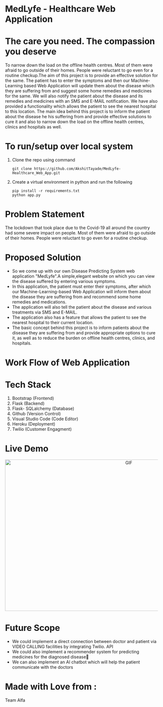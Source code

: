 # MedLyfe - Healthcare Web Application

# The care you need. The compassion you deserve
To narrow down the load on the offline health centres. Most of them were afraid to go outside of their homes. People were reluctant to go even for a routine checkup.The aim of this project is to provide an effective solution for the same. The patient has to enter the symptoms and then our Machine-Learning based Web Application will update them about the disease which they are suffering from and suggest some home remedies and medicines for the same. We will also notify the patient about the disease and its remedies and medicines with an SMS and E-MAIL notification. We have also provided a functionality which allows the patient to see the nearest hospital to this location. The main idea behind this project is to inform the patient about the disease he his suffering from and provide effective solutions to cure it and also to narrow down the load on the offline health centres, clinics and hospitals as well.

# To run/setup over local system
1. Clone the repo using command 

   ```
   git clone https://github.com/AkshitTayade/MedLyfe-Healthcare_Web_App.git
   ```
   
2. Create a virtual environment in python and run the following

    ```
   pip install -r requirements.txt
   python app.py
   ```
# Problem Statement
The lockdown that took place due to the Covid-19 all around the country had some severe impact on people. Most of them were afraid to go outside of their homes. People were reluctant to go even for a routine checkup.

# Proposed Solution
* So we come up with our own Disease Predicting System web application "MedLyfe".A simple,elegant website on which you can view the disease suffered by entering various symptoms.
* In this application, the patient must enter their symptoms, after which our Machine-Learning-based Web Application will inform them about the disease they are suffering from and recommend some home remedies and medications. 
* The application will also tell the patient about the disease and various treatments via SMS and E-MAIL.
* The application also has a feature that allows the patient to see the nearest hospital to their current location.
* The basic concept behind this project is to inform patients about the disease they are suffering from and provide appropriate options to cure it, as well as to reduce the burden on offline health centres, clinics, and hospitals.

# Work Flow of Web Application



# Tech Stack
1. Bootstrap (Frontend)
2. Flask (Backend)
3. Flask- SQLalchemy (Database)
4. Github (Version Control)
5. Visual Studio Code (Code Editor)
6. Heroku (Deployment)
7. Twilio (Customer Engagment)

# Live Demo
<p align='center'>
     <img alt="GIF" src="https://github.com/AkshitTayade/Healthcare-ML-Web-App/blob/main/static/css/demo_website.gif" width="800" height="500" />
</p>

# Future Scope 
* We could implement a direct connection between doctor and patient via VIDEO CALLING facilities by integrating Twilio. API
* We could also implement a recommender system for predicting medicines for the diagnosed disease􏰀
* We can also implement an AI chatbot which will help the patient communicate with the doctors

# Made with Love from :
Team Alfa 
